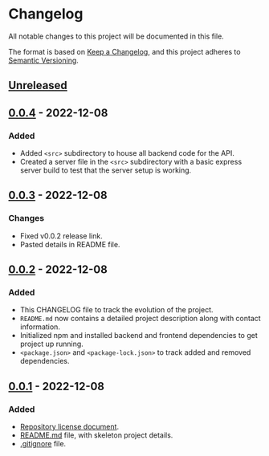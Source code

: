 # Changelog

All notable changes to this project will be documented in this file.

The format is based on [Keep a Changelog](https://keepachangelog.com/en/1.0.0/),
and this project adheres to [Semantic Versioning](https://semver.org/spec/v2.0.0.html).

## [Unreleased]

## [0.0.4] - 2022-12-08

### Added

- Added `<src>` subdirectory to house all backend code for the API.
- Created a server file in the `<src>` subdirectory with a basic express server build to test that the server setup is working.

## [0.0.3] - 2022-12-08

### Changes

- Fixed v0.0.2 release link.
- Pasted details in README file.

## [0.0.2] - 2022-12-08

### Added

- This CHANGELOG file to track the evolution of the project.
- `README.md` now contains a detailed project description along with contact information.
- Initialized npm and installed backend and frontend dependencies to get project up running.
- `<package.json>` and `<package-lock.json>` to track added and removed dependencies.

## [0.0.1] - 2022-12-08

### Added

- [Repository license document](https://github.com/ogre2/findDining/blob/main/LICENSE).
- [README.md](https://github.com/ogre2/findDining/blob/main/README.md) file, with skeleton project details.
- [.gitignore](https://github.com/ogre2/findDining/blob/main/.gitignore) file.

[Unreleased]: https://github.com/ogre2/findDining/compare/v0.0.4...HEAD
[0.0.4]: https://github.com/ogre2/findDining/compare/v0.0.4...v0.0.3
[0.0.3]: https://github.com/ogre2/findDining/compare/v0.0.3...v0.0.2
[0.0.2]: https://github.com/ogre2/findDining/compare/v0.0.2...v0.0.1
[0.0.1]: https://github.com/ogre2/findDining/releases/tag/v0.0.1
